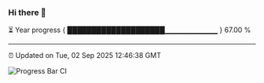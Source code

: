 ### Hi there 👋

⏳ Year progress { ████████████████████▁▁▁▁▁▁▁▁▁▁ } 67.00 %

---

⏰ Updated on Tue, 02 Sep 2025 12:46:38 GMT

![Progress Bar CI](https://github.com/liununu/liununu/workflows/Progress%20Bar%20CI/badge.svg)
